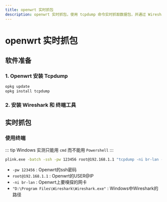 ```yaml
---
title: openwrt 实时抓包
description: openwrt 实时抓包，使用 tcpdump 命令实时抓取数据包，并通过 Wireshark 进行分析
---
```


# openwrt 实时抓包

## 软件准备

### 1. Openwrt 安装 Tcpdump

```sh
opkg update
opkg install tcpdump
```

### 2. 安装 Wireshark 和 终端工具

<Links
  :grid="2"
  :items="[
    {
      name: 'Wireshark',
      desc: '网络协议分析工具，可以实时捕获和分析网络数据包',
      link: 'https://www.wireshark.org/download.html',
      icon: { icon: 'simple-icons:wireshark', color: '#1679A7', alt: 'Wireshark' }
    },
    {
      name: 'Tabby',
      desc: '跨平台的终端模拟器，支持 SSH、Telnet 等协议，适用于连接 Openwrt 进行抓包操作',
      link: 'https://tabby.sh/',
      image: 'https://i.theojs.cn/logo/tabby.svg',
      alt: 'Tabby Terminal'
    }
  ]"
/>

## 实时抓包

### 使用终端

::: tip
Windows 实测只能用 `cmd` 而不能用 `Powershell`
:::

```sh
plink.exe -batch -ssh -pw 123456 root@192.168.1.1 "tcpdump -ni br-lan -s 0 -w - not port 22" | "D:\Program Files\Wireshark\Wireshark.exe" -k -i -
```

- `-pw 123456` : Openwrt的ssh密码
- `root@192.168.1.1` : Openwrt的USER@IP
- `-ni br-lan` : Openwrt上要嗅探的网卡
- `"D:\Program Files\Wireshark\Wireshark.exe"` : Windows中Wireshark的路径
